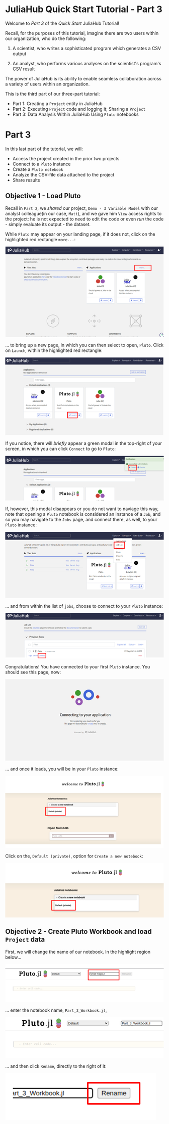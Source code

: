 # JuliaHub Quick Start Tutorial - Part 3

Welcome to *Part 3* of the *Quick Start* JuliaHub Tutorial!

Recall, for the purposes of this tutorial, imagine there are two users within our organization, who do the following:

1) A scientist, who writes a sophisticated program which generates a CSV output

2) An analyst, who performs various analyses on the scientist's program's CSV result 

The power of JuliaHub is its ability to enable seamless collaboration across a variety of users within an organization. 

This is the third part of our three-part tutorial:

* Part 1:  Creating a `Project` entity in JuliaHub
* Part 2:  Executing `Project` code and logging it; Sharing a `Project`
* Part 3:  Data Analysis Within JuliaHub Using `Pluto` notebooks

# Part 3

In this last part of the tutorial, we will:

* Access the project created in the prior two projects
* Connect to a `Pluto` instance
* Create a `Pluto notebook`
* Analyze the CSV-file data attached to the project
* Share results
  


## Objective 1 - Load Pluto ##

Recall in `Part 2`, we *shared* our project, `Demo - 3 Variable Model` with our analyst colleague(in our case, `Matt`), and we gave him `View` access rights to the project:  he is not expected to need to edit the code or even *run* the code - simply evaluate its output - the dataset. 

While `Pluto` may appear on your landing page, if it does not, click on the highlighted red rectangle `more...`:

![prepare pluto](images/before_pluto.png)

... to bring up a new page, in which you can then select to open, `Pluto`.  Click on `Launch`, within the highlighted red rectangle:

![open pluto](images/load_pluto.png)

If you notice, there will *briefly* appear a green modal in the top-right of your screen, in which you can click `Connect` to go to `Pluto`:

![connect pluto](images/pluto_connect_modal.png)

If, however, this modal disappears or you do not want to naviage this way, note that opening a `Pluto` notebook is considered an instance of a `Job`, and so you may navigate to the `Jobs` page, and connect there, as well, to your `Pluto` instance:

![connect pluto](images/job_list.png)

... and from within the list of `jobs`, choose to connect to your `Pluto` instance:

![connect pluto](images/pluto_connect_jobs.png)

Congratulations!  You have connected to your first `Pluto` instance.  You should see this page, now:

![loading](images/loading_page_pluto.png)

... and once it loads, you will be in your `Pluto` instance:

![in pluto](images/in_pluto_new.png)

Click on the, `Default (private)`, option for `Create a new notebook`:

![create new](images/click_new_notebook.png)


## Objective 2 - Create Pluto Workbook and load `Project` data ##

First, we will change the name of our notebook.  In the highlight region below...

![change name](images/replace_name.png)

... enter the notebook name, `Part_3_Workbook.jl`,

![rename](images/rename_notebook.png)

... and then click `Rename`, directly to the right of it:

![rename](images/rename_button1.png)



